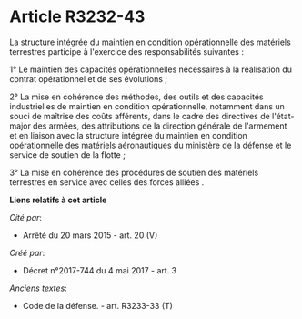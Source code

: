 # Article R3232-43

La structure intégrée du maintien en condition opérationnelle des matériels terrestres participe à l'exercice des
responsabilités suivantes : 

1° Le maintien des capacités opérationnelles nécessaires à la réalisation du contrat opérationnel et de ses évolutions ; 

2° La mise en cohérence des méthodes, des outils et des capacités industrielles de maintien en condition opérationnelle,
notamment dans un souci de maîtrise des coûts afférents, dans le cadre des directives de l'état-major des armées, des
attributions de la direction générale de l'armement et en liaison avec la structure intégrée du maintien en condition
opérationnelle des matériels aéronautiques du ministère de la défense et le service de soutien de la flotte ; 

3° La mise en cohérence des procédures de soutien des matériels terrestres en service avec celles des forces alliées .

**Liens relatifs à cet article**

_Cité par_:

  - Arrêté du 20 mars 2015 - art. 20 (V)

_Créé par_:

  - Décret n°2017-744 du 4 mai 2017 - art. 3

_Anciens textes_:

  - Code de la défense. - art. R3233-33 (T)
